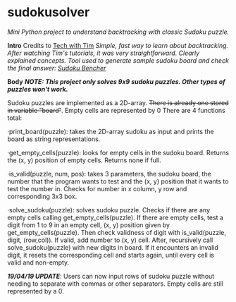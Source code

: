 # sudokusolver
*Mini Python project to understand backtracking with classic Sudoku puzzle.*

**Intro**
Credits to [Tech with Tim](https://www.youtube.com/channel/UC4JX40jDee_tINbkjycV4Sg/featured)
*Simple, fast way to learn about backtracking. After watching Tim's tutorials, it was very straightforward. Clearly explained concepts.
Tool used to generate sample sudoku board and check the final answer: [Sudoku Bencher](http://sudoku.becher-sundstroem.de/)*

**Body**
***NOTE: This project only solves 9x9 sudoku puzzles. Other types of puzzles won't work.***

Sudoku puzzles are implemented as a 2D-array. ~~There is already one stored in variable "board"~~. Empty cells are represented by 0
There are 4 functions total:

  ·print_board(puzzle): takes the 2D-array sudoku as input and prints the board as string representations.
  
  ·get_empty_cells(puzzle): looks for empty cells in the sudoku board. Returns the (x, y) position of empty cells. Returns none if full.
  
  ·is_valid(puzzle, num, pos): takes 3 parameters, the sudoku board, the number that the program wants to test and the (x, y) position that    it wants to test the number in. Checks for number in x column, y row and corresponding 3x3 box.
  
  ·solve_sudoku(puzzle): solves sudoku puzzle. Checks if there are any empty cells calling get_empty_cells(puzzle). If there are empty        cells, test a digit from 1 to 9 in an empty cell, (x, y) position given by get_empty_cells(puzzle). Then check validness of digit with      is_valid(puzzle, digit, (row,col)). If valid, add number to (x, y) cell. After, recursively call solve_sudoku(puzzle) with new digits in    board. If it encounters an invalid digit, it resets the corresponding cell and starts again, until every cell is valid and non-empty.
  
 ***19/04/19 UPDATE***: Users can now input rows of sudoku puzzle without needing to separate with commas or other separators. Empty cells are still represented by a 0.
  
  


